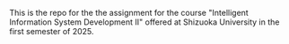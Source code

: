 This is the repo for the the assignment for the course "Intelligent Information System Development II" offered at Shizuoka University in the first semester of 2025.
